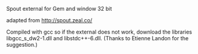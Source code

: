 Spout external for Gem and window 32 bit

adapted from http://spout.zeal.co/

Compiled with gcc so if the external does not work, download the libraries libgcc_s_dw2-1.dll
and libstdc++-6.dll. (Thanks to Etienne Landon for the suggestion.)
